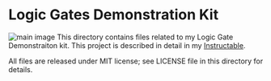 # Logic Gates Demonstration Kit
![main image](https://raw.githubusercontent.com/shurik179/logicbits/main/cover-photo.jpg)
This directory contains files related to my Logic Gate Demonstraiton kit. This project is described in detail in my [Instructable](https://www.instructables.com/Logic-Gates-Demonstration-Kit/).

All files are released under MIT license; see LICENSE file in this directory for details.
